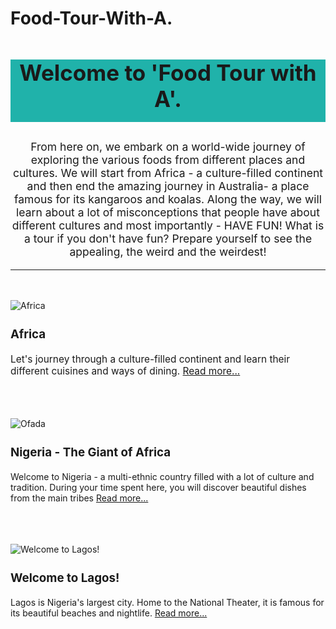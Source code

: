 # Food-Tour-With-A.
<html>
<head>
<title><h1> Food Tour with A </h1></title>
</head>
<body> <h2 style="text-align:center; background-color:LightSeaGreen; height:100px; wigth:200px; font-size:250%">Welcome to 'Food Tour with A'.</h2>
 <p style="text-align:center; font-size:125%">From here on, we embark on a world-wide journey of exploring the various foods from different places and cultures.
 We will start from Africa - a culture-filled continent and then end the amazing journey in Australia- a place famous for its kangaroos and koalas.     
    Along the way, we will learn about a lot of misconceptions that people have about different cultures and most importantly - HAVE FUN! What is a tour if you don't have fun?
    Prepare yourself to see the appealing, the weird and the weirdest!</p>
<hr>
<br>
<br>
<img src="https://mcusercontent.com/648e369fabe885f944aa1f6a7/images/a2ea4bdd-607b-4102-9c1d-8cbd32c91eea.jpg" alt="Africa"> <p><h3 style="font-size: 134%;"> Africa</h3></p>
<p style="font-size:110%">Let's journey through a culture-filled continent and learn their different cuisines and ways of dining. <a href="https://foodtourwithap.blogspot.com/p/african-cuisine-africa-facts.html"> Read more... </a></p>
<br>
<br>
<br>
<img src="https://mcusercontent.com/648e369fabe885f944aa1f6a7/images/e2458846-3b8f-4f0e-a8d1-01c19377a578.jpg" alt="Ofada"> <p><h3 style="font-size: 134%;">Nigeria - The Giant of Africa</h3>

Welcome to Nigeria - a multi-ethnic country filled with a lot of culture and tradition. During your time spent here, you will discover beautiful dishes from the main tribes <a href="https://foodtourwithap.blogspot.com/p/african-cuisine-africa-facts.html"> Read more... </a> </p>
<br>
<br>
<br>
<img src="https://mcusercontent.com/648e369fabe885f944aa1f6a7/images/5a3ca1b1-3999-4413-ade2-2402d4922d2c.jpg" alt="Welcome to Lagos!"> <p><h3 style="font-size: 134%;"> Welcome to Lagos!</h3>
 <p>Lagos is Nigeria's largest city. Home to the National Theater, it is famous for its beautiful beaches and nightlife. <a href="https://foodtourwithap.blogspot.com/2020/07/welcome-to-lagos.html"> Read more... </a></p>
